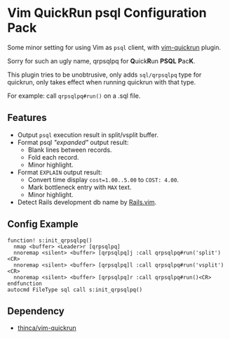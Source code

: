 Vim QuickRun psql Configuration Pack
====

Some minor setting for using Vim as `psql` client, with [vim-quickrun][quickrun] plugin.

Sorry for such an ugly name, qrpsqlpq for <b>Q</b>uick<b>R</b>un <b>PSQL</b> <b>P</b>ac<b>K</b>.

This plugin tries to be unobtrusive, only adds `sql/qrpsqlpq` type for
quickrun, only takes effect when running quickrun with that type.

For example: call `qrpsqlpq#run()` on a .sql file.


Features
----

- Output `psql` execution result in split/vsplit buffer.
- Format psql *"expanded"* output result:
  - Blank lines between records.
  - Fold each record.
  - Minor highlight.
- Format `EXPLAIN` output result:
  - Convert time display `cost=1.00..5.00` to `COST: 4.00`.
  - Mark bottleneck entry with `MAX` text.
  - Minor highlight.
- Detect Rails development db name by [Rails.vim][rails.vim].


Config Example
----

```vim
function! s:init_qrpsqlpq()
  nmap <buffer> <Leader>r [qrpsqlpq]
  nnoremap <silent> <buffer> [qrpsqlpq]j :call qrpsqlpq#run('split')<CR>
  nnoremap <silent> <buffer> [qrpsqlpq]l :call qrpsqlpq#run('vsplit')<CR>
  nnoremap <silent> <buffer> [qrpsqlpq]r :call qrpsqlpq#run()<CR>
endfunction
autocmd FileType sql call s:init_qrpsqlpq()
```


Dependency
----

- [thinca/vim-quickrun][quickrun]



[quickrun]: https://github.com/thinca/vim-quickrun
[rails.vim]: https://github.com/tpope/vim-rails
